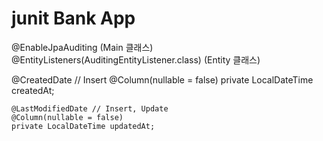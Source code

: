 # junit Bank App 

@EnableJpaAuditing (Main 클래스)
@EntityListeners(AuditingEntityListener.class) (Entity 클래스)

@CreatedDate // Insert
@Column(nullable = false)
private LocalDateTime createdAt;

    @LastModifiedDate // Insert, Update
    @Column(nullable = false)
    private LocalDateTime updatedAt;